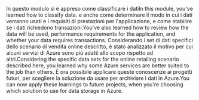 <span data-ttu-id="a8c0b-101">In questo modulo si è appreso come classificare i dati</span><span class="sxs-lookup"><span data-stu-id="a8c0b-101">In this module, you've learned how to classify data.</span></span> <span data-ttu-id="a8c0b-102">e anche come determinare il modo in cui i dati verranno usati e i requisiti di prestazioni per l'applicazione, e come stabilire se i dati richiedono transazioni.</span><span class="sxs-lookup"><span data-stu-id="a8c0b-102">You've also learned how to review how the data will be used, performance requirements for the application, and whether your data requires transactions.</span></span> <span data-ttu-id="a8c0b-103">Considerando i set di dati specifici dello scenario di vendita online descritto, è stato analizzato il motivo per cui alcuni servizi di Azure sono più adatti allo scopo rispetto ad altri.</span><span class="sxs-lookup"><span data-stu-id="a8c0b-103">Considering the specific data sets for the online retailing scenario described here, you learned why some Azure services are better suited to the job than others.</span></span> <span data-ttu-id="a8c0b-104">È ora possibile applicare queste conoscenze ai progetti futuri, per scegliere la soluzione da usare per archiviare i dati in Azure.</span><span class="sxs-lookup"><span data-stu-id="a8c0b-104">You can now apply these learnings to future projects, when you're choosing which solution to use for data storage in Azure.</span></span>